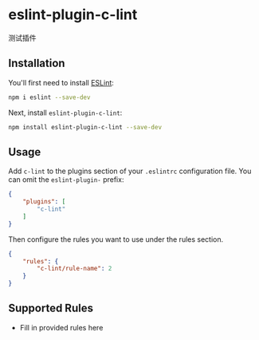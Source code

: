 # eslint-plugin-c-lint

测试插件

## Installation

You'll first need to install [ESLint](https://eslint.org/):

```sh
npm i eslint --save-dev
```

Next, install `eslint-plugin-c-lint`:

```sh
npm install eslint-plugin-c-lint --save-dev
```

## Usage

Add `c-lint` to the plugins section of your `.eslintrc` configuration file. You can omit the `eslint-plugin-` prefix:

```json
{
    "plugins": [
        "c-lint"
    ]
}
```


Then configure the rules you want to use under the rules section.

```json
{
    "rules": {
        "c-lint/rule-name": 2
    }
}
```

## Supported Rules

* Fill in provided rules here


